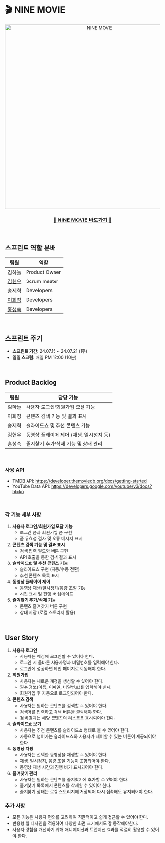 # 🎬 NINE MOVIE

<div align=center>
<img src="https://github.com/user-attachments/assets/1e92ce1f-1f8e-40d5-ac0a-9d497701f345" alt="NINE MOVIE" width="600px"/>
        
### [🍿 NINE MOVIE 바로가기 🍿](https://ninemovie.netlify.app/)
</div>

<br />

## 스프린트 역할 분배

| 팀원 | 역할 |
| --- | --- |
| 김하늘 | Product Owner |
| [김현우](https://github.com/khwww) | Scrum master |
| [송제혁](https://github.com/song2805) | Developers |
| [이희정](https://github.com/victoryalhj) | Developers |
| [홍성숙](https://github.com/SSUK-H) | Developers |

<br />

## 스프린트 주기

- **스프린트 기간**: 24.07.15 ~ 24.07.21 (1주)
- **일일 스크럼**: 매일 PM 12:00 (10분)

<br />

## Product Backlog

| 팀원 | 담당 기능 |
| --- | --- |
| 김하늘 | 사용자 로그인/회원가입 모달 기능 |
| 이희정 | 콘텐츠 검색 기능 및 결과 표시 |
| 송제혁 | 슬라이드쇼 및 추천 콘텐츠 기능 |
| 김현우 | 동영상 플레이어 제어 (재생, 일시정지 등) |
| 홍성숙 | 즐겨찾기 추가/삭제 기능 및 상태 관리 |

<br />

### 사용 API
    
- TMDB API: https://developer.themoviedb.org/docs/getting-started
- YouTube Data API: https://developers.google.com/youtube/v3/docs?hl=ko

<br />

### 각 기능 세부 사항
    
1. **사용자 로그인/회원가입 모달 기능**
    - 로그인 폼과 회원가입 폼 구현
    - 폼 유효성 검사 및 오류 메시지 표시
2. **콘텐츠 검색 기능 및 결과 표시**
    - 검색 입력 필드와 버튼 구현
    - API 호출을 통한 검색 결과 표시
3. **슬라이드쇼 및 추천 콘텐츠 기능**
    - 슬라이드쇼 구현 (자동/수동 전환)
    - 추천 콘텐츠 목록 표시
4. **동영상 플레이어 제어**
    - 동영상 재생/일시정지/음량 조절 기능
    - 시간 표시 및 진행 바 업데이트
5. **즐겨찾기 추가/삭제 기능**
    - 콘텐츠 즐겨찾기 버튼 구현
    - 상태 저장 (로컬 스토리지 활용)

<br />

## User Story

1. **사용자 로그인**
    - 사용자는 계정에 로그인할 수 있어야 한다.
    - 로그인 시 올바른 사용자명과 비밀번호를 입력해야 한다.
    - 로그인에 성공하면 메인 페이지로 이동해야 한다.
2. **회원가입**
    - 사용자는 새로운 계정을 생성할 수 있어야 한다.
    - 필수 정보(이름, 이메일, 비밀번호)를 입력해야 한다.
    - 회원가입 후 자동으로 로그인되어야 한다.
3. **콘텐츠 검색**
    - 사용자는 원하는 콘텐츠를 검색할 수 있어야 한다.
    - 검색어를 입력하고 검색 버튼을 클릭해야 한다.
    - 검색 결과는 해당 콘텐츠의 리스트로 표시되어야 한다.
4. **슬라이드쇼 보기**
    - 사용자는 추천 콘텐츠를 슬라이드쇼 형태로 볼 수 있어야 한다.
    - 자동으로 넘어가는 슬라이드쇼와 사용자가 제어할 수 있는 버튼이 제공되어야 한다.
5. **동영상 재생**
    - 사용자는 선택한 동영상을 재생할 수 있어야 한다.
    - 재생, 일시정지, 음량 조절 기능이 포함되어야 한다.
    - 동영상 재생 시간과 진행 바가 표시되어야 한다.
6. **즐겨찾기 관리**
    - 사용자는 원하는 콘텐츠를 즐겨찾기에 추가할 수 있어야 한다.
    - 즐겨찾기 목록에서 콘텐츠를 삭제할 수 있어야 한다.
    - 즐겨찾기 상태는 로컬 스토리지에 저장되어 다시 접속해도 유지되어야 한다.

### 추가 사항

- 모든 기능은 사용자 편의를 고려하여 직관적이고 쉽게 접근할 수 있어야 한다.
- 반응형 웹 디자인을 적용하여 다양한 화면 크기에서도 잘 동작해야한다.
- 사용자 경험을 개선하기 위해 애니메이션과 트랜지션 효과를 적절히 활용할 수 있어야 한다.










